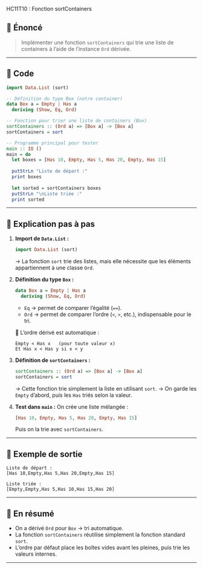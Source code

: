 HC11T10 : Fonction sortContainers

## 🔹 Énoncé

> Implémenter une fonction `sortContainers` qui trie une liste de containers à l’aide de l’instance `Ord` dérivée.

---

## 🔹 Code 

```haskell
import Data.List (sort)

-- Définition du type Box (notre container)
data Box a = Empty | Has a
  deriving (Show, Eq, Ord)

-- Fonction pour trier une liste de containers (Box)
sortContainers :: (Ord a) => [Box a] -> [Box a]
sortContainers = sort

-- Programme principal pour tester
main :: IO ()
main = do
  let boxes = [Has 10, Empty, Has 5, Has 20, Empty, Has 15]
  
  putStrLn "Liste de départ :"
  print boxes
  
  let sorted = sortContainers boxes
  putStrLn "\nListe triée :"
  print sorted
```

---

## 🔹 Explication pas à pas

1. **Import de `Data.List` :**

   ```haskell
   import Data.List (sort)
   ```

   → La fonction `sort` trie des listes, mais elle nécessite que les éléments appartiennent à une classe `Ord`.

2. **Définition du type `Box` :**

   ```haskell
   data Box a = Empty | Has a
     deriving (Show, Eq, Ord)
   ```

   * `Eq` → permet de comparer l’égalité (`==`).
   * `Ord` → permet de comparer l’ordre (`<`, `>`, etc.), indispensable pour le tri.

   🔹 L’ordre dérivé est automatique :

   ```
   Empty < Has x   (pour toute valeur x)
   Et Has x < Has y si x < y
   ```

3. **Définition de `sortContainers` :**

   ```haskell
   sortContainers :: (Ord a) => [Box a] -> [Box a]
   sortContainers = sort
   ```

   → Cette fonction trie simplement la liste en utilisant `sort`.
   → On garde les `Empty` d’abord, puis les `Has` triés selon la valeur.

4. **Test dans `main` :**
   On crée une liste mélangée :

   ```haskell
   [Has 10, Empty, Has 5, Has 20, Empty, Has 15]
   ```

   Puis on la trie avec `sortContainers`.

---

## 🔹 Exemple de sortie

```
Liste de départ :
[Has 10,Empty,Has 5,Has 20,Empty,Has 15]

Liste triée :
[Empty,Empty,Has 5,Has 10,Has 15,Has 20]
```

---

## 🔹 En résumé

* On a dérivé `Ord` pour `Box` → tri automatique.
* La fonction `sortContainers` réutilise simplement la fonction standard `sort`.
* L’ordre par défaut place les boîtes vides avant les pleines, puis trie les valeurs internes.

---

